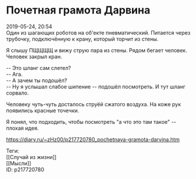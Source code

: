 Почетная грамота Дарвина
=========================

   
 2019-05-24, 20:54   
  Один из шагающих роботов на об'екте пневматический. Питается через трубочку, подключённую к крану, который торчит из стены.   
   
 Я слышу ПЩЩЩЩ и вижу струю пара из стены. Рядом бегает человек. Человек закрыл кран.   
   
 -- Это шланг сам слетел?   
 -- Ага.   
 -- А зачем ты подошёл?   
 -- Ну я услышал слабое шипение -- подошёл посмотреть. И тут шланг сорвало.   
   
 Человеку чуть-чуть досталось струёй сжатого воздуха. На коже рук появились красные точечки.   
   
 Я понял, что подходить, чтобы посмотреть "а что это там такое" -- плохая идея.   
   
   
    
 <https://diary.ru/~zHz00/p217720780_pochetnaya-gramota-darvina.htm>   
   
 Теги:   
 [[Случай из жизни]]   
 [[Мысли]]   
 ID: p217720780